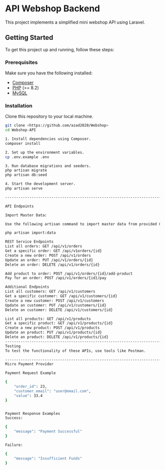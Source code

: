 # API Webshop Backend

This project implements a simplified mini webshop API using Laravel.

## Getting Started

To get this project up and running, follow these steps:

### Prerequisites

Make sure you have the following installed:

- [Composer](https://getcomposer.org/)
- [PHP](https://www.php.net/) (>= 8.2)
- [MySQL](https://www.mysql.com/) 

### Installation

Clone this repository to your local machine.

```bash
git clone <https://github.com/azad2020/Webshop>
cd Webshop-API

1. Install dependencies using Composer.
composer install

2. Set up the environment variables.
cp .env.example .env

3. Run database migrations and seeders.
php artisan migrate
php artisan db:seed

4. Start the development server.
php artisan serve

-----------------------------------------------------------------------------------------------------------------------------------------------------------------

API Endpoints

Import Master Data:

Use the following artisan command to import master data from provided CSV files.

php artisan import:data

REST Service Endpoints
List all orders: GET /api/v1/orders
Get a specific order: GET /api/v1orders/{id}
Create a new order: POST /api/v1/orders
Update an order: PUT /api/v1/orders/{id}
Delete an order: DELETE /api/v1/orders/{id}

Add product to order: POST /api/v1/orders/{id}/add-product
Pay for an order: POST /api/v1/orders/{id}/pay

Additional Endpoints
List all customers: GET /api/v1/customers
Get a specific customer: GET /api/v1/customers/{id}
Create a new customer: POST /api/v1/customers
Update an customer: PUT /api/v1/customers/{id}
Delete an customer: DELETE /api/v1/customers/{id}

List all products: GET /api/v1/products
Get a specific product: GET /api/v1/products/{id}
Create a new product: POST /api/v1/products
Update an product: PUT /api/v1/products/{id}
Delete an product: DELETE /api/v1/products/{id}
-----------------------------------------------------------------------------------------------------------------------------------------------------------------
Testing
To test the functionality of these APIs, use tools like Postman.

-----------------------------------------------------------------------------------------------------------------------------------------------------------------
Micro Payment Provider

Payment Request Example

{
    "order_id": 23,
    "customer_email": "user@email.com",
    "value": 33.4
}


Payment Response Examples
Success:

{
    "message": "Payment Successful"
}

Failure:

{
    "message": "Insufficient Funds"
}



